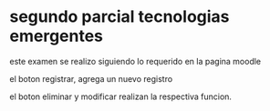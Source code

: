 <h1> segundo parcial tecnologias emergentes</h1>
<p>
  este examen se realizo siguiendo lo requerido en la pagina moodle
</p>
<p>
  el boton registrar, agrega un nuevo registro
</p>
<p>
  el boton eliminar y modificar realizan la respectiva funcion.
</p>

